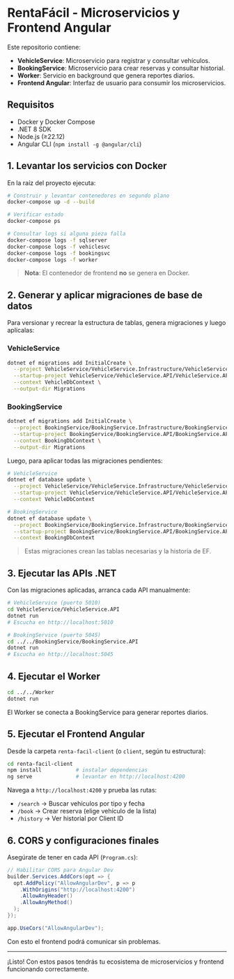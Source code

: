 # RentaFácil - Microservicios y Frontend Angular

Este repositorio contiene:

* **VehicleService**: Microservicio para registrar y consultar vehículos.
* **BookingService**: Microservicio para crear reservas y consultar historial.
* **Worker**: Servicio en background que genera reportes diarios.
* **Frontend Angular**: Interfaz de usuario para consumir los microservicios.

## Requisitos

* Docker y Docker Compose
* .NET 8 SDK
* Node.js (≥22.12)
* Angular CLI (`npm install -g @angular/cli`)

## 1. Levantar los servicios con Docker

En la raíz del proyecto ejecuta:

```bash
# Construir y levantar contenedores en segundo plano
docker-compose up -d --build

# Verificar estado
docker-compose ps

# Consultar logs si alguna pieza falla
docker-compose logs -f sqlserver
docker-compose logs -f vehiclesvc
docker-compose logs -f bookingsvc
docker-compose logs -f worker
```

> **Nota**: El contenedor de frontend **no** se genera en Docker.

## 2. Generar y aplicar migraciones de base de datos

Para versionar y recrear la estructura de tablas, genera migraciones y luego aplícalas:

### VehicleService

```bash
dotnet ef migrations add InitialCreate \
  --project VehicleService/VehicleService.Infrastructure/VehicleService.Infrastructure.csproj \
  --startup-project VehicleService/VehicleService.API/VehicleService.API.csproj \
  --context VehicleDbContext \
  --output-dir Migrations
```

### BookingService

```bash
dotnet ef migrations add InitialCreate \
  --project BookingService/BookingService.Infrastructure/BookingService.Infrastructure.csproj \
  --startup-project BookingService/BookingService.API/BookingService.API.csproj \
  --context BookingDbContext \
  --output-dir Migrations
```

Luego, para aplicar todas las migraciones pendientes:

```bash
# VehicleService
dotnet ef database update \
  --project VehicleService/VehicleService.Infrastructure/VehicleService.Infrastructure.csproj \
  --startup-project VehicleService/VehicleService.API/VehicleService.API.csproj \
  --context VehicleDbContext

# BookingService
dotnet ef database update \
  --project BookingService/BookingService.Infrastructure/BookingService.Infrastructure.csproj \
  --startup-project BookingService/BookingService.API/BookingService.API.csproj \
  --context BookingDbContext
```

> Estas migraciones crean las tablas necesarias y la historia de EF.

## 3. Ejecutar las APIs .NET

Con las migraciones aplicadas, arranca cada API manualmente:

```bash
# VehicleService (puerto 5010)
cd VehicleService/VehicleService.API
dotnet run
# Escucha en http://localhost:5010

# BookingService (puerto 5045)
cd ../../BookingService/BookingService.API
dotnet run
# Escucha en http://localhost:5045
```

## 4. Ejecutar el Worker

```bash
cd ../../Worker
dotnet run
```

El Worker se conecta a BookingService para generar reportes diarios.

## 5. Ejecutar el Frontend Angular

Desde la carpeta `renta-facil-client` (o `client`, según tu estructura):

```bash
cd renta-facil-client
npm install           # instalar dependencias
ng serve              # levantar en http://localhost:4200
```

Navega a `http://localhost:4200` y prueba las rutas:

* `/search`  → Buscar vehículos por tipo y fecha
* `/book`    → Crear reserva (elige vehículo de la lista)
* `/history` → Ver historial por Client ID

## 6. CORS y configuraciones finales

Asegúrate de tener en cada API (`Program.cs`):

```csharp
// Habilitar CORS para Angular Dev
builder.Services.AddCors(opt => {
  opt.AddPolicy("AllowAngularDev", p => p
    .WithOrigins("http://localhost:4200")
    .AllowAnyHeader()
    .AllowAnyMethod()
  );
});

app.UseCors("AllowAngularDev");
```

Con esto el frontend podrá comunicar sin problemas.

---

¡Listo! Con estos pasos tendrás tu ecosistema de microservicios y frontend funcionando correctamente.
